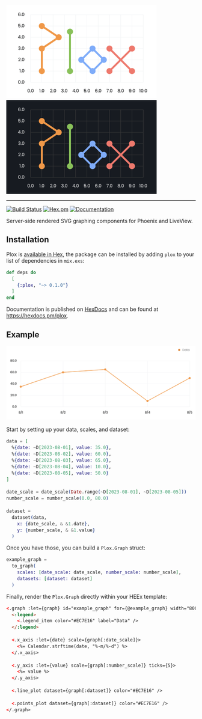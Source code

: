 <img width="400" src="screenshots/logo-plot@2x.png#gh-light-mode-only" alt="Plox">
<img width="400" src="screenshots/logo-plot-dark@2x.png#gh-dark-mode-only" alt="Plox">

---

[![Build Status](https://github.com/gridpoint-com/plox/actions/workflows/ci.yml/badge.svg)](https://github.com/gridpoint-com/plox/actions) [![Hex.pm](https://img.shields.io/hexpm/v/plox.svg)](https://hex.pm/packages/plox) [![Documentation](https://img.shields.io/badge/documentation-gray)](https://hexdocs.pm/plox/)

Server-side rendered SVG graphing components for Phoenix and LiveView.

## Installation

Plox is [available in Hex](https://hex.pm/packages/plox), the package can be
installed by adding `plox` to your list of dependencies in `mix.exs`:

```elixir
def deps do
  [
    {:plox, "~> 0.1.0"}
  ]
end
```

Documentation is published on [HexDocs](https://hexdocs.pm) and can be found at
<https://hexdocs.pm/plox>.

## Example

<img width="740" src="screenshots/readme-example-plot@2x.png" alt="Example screenshot">

Start by setting up your data, scales, and dataset:

```elixir
data = [
  %{date: ~D[2023-08-01], value: 35.0},
  %{date: ~D[2023-08-02], value: 60.0},
  %{date: ~D[2023-08-03], value: 65.0},
  %{date: ~D[2023-08-04], value: 10.0},
  %{date: ~D[2023-08-05], value: 50.0}
]

date_scale = date_scale(Date.range(~D[2023-08-01], ~D[2023-08-05]))
number_scale = number_scale(0.0, 80.0)

dataset =
  dataset(data,
    x: {date_scale, & &1.date},
    y: {number_scale, & &1.value}
  )
```

Once you have those, you can build a `Plox.Graph` struct:

```elixir
example_graph =
  to_graph(
    scales: [date_scale: date_scale, number_scale: number_scale],
    datasets: [dataset: dataset]
  )
```

Finally, render the `Plox.Graph` directly within your HEEx template:

```html
<.graph :let={graph} id="example_graph" for={@example_graph} width="800" height="250">
  <:legend>
    <.legend_item color="#EC7E16" label="Data" />
  </:legend>

  <.x_axis :let={date} scale={graph[:date_scale]}>
    <%= Calendar.strftime(date, "%-m/%-d") %>
  </.x_axis>

  <.y_axis :let={value} scale={graph[:number_scale]} ticks={5}>
    <%= value %>
  </.y_axis>

  <.line_plot dataset={graph[:dataset]} color="#EC7E16" />

  <.points_plot dataset={graph[:dataset]} color="#EC7E16" />
</.graph>
```
